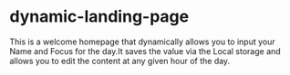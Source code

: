 # dynamic-landing-page
This is a welcome homepage that dynamically allows you to input your Name and Focus for the day.It saves the value via the Local storage and allows you to edit the content at any given hour of the day.
